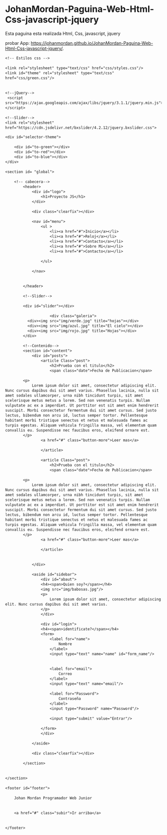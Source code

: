 # JohanMordan-Paguina-Web-Html-Css-javascript-jquery
Esta paguina esta realizada Html, Css, javascript, jquery

probar App: https://johanmordan.github.io/JohanMordan-Paguina-Web-Html-Css-javascript-jquery/.

<!DOCTYPE html>
<html lang="es">
<head>
	<meta charset="utf-8"/>
	<title>Proyecto con JavaScript</title>

	<!-- Estilos css -->

	<link rel="stylesheet" type="text/css" href="css/styles.css"/>
	<link id="theme" rel="stylesheet" type="text/css" href="css/green.css"/>
	
	
	<!--jQuery-->
	 <script src="https://ajax.googleapis.com/ajax/libs/jquery/3.1.1/jquery.min.js"></script>

	<!--Slider-->
	<link rel="stylesheet" href="https://cdn.jsdelivr.net/bxslider/4.2.12/jquery.bxslider.css">
 
  <script src="https://cdn.jsdelivr.net/bxslider/4.2.12/jquery.bxslider.min.js"></script>


<!--mis scrips-->
<script type="text/javascript" src="js/main.js"></script>


</head>

<body>

	<div id="selector-theme">
		
		<div id="to-green"></div>
		<div id="to-red"></div> 
		<div id="to-blue"></div>
	</div>

	<section id= "global">

		<!-- cabecera-->
			<header>
				<div id="logo">
					<h1>Proyecto JS</h1>
				</div>

				<div class="clearfix"></div>

				<nav id="menu">
					<ul >
						<li><a href="#">Inicio</a></li>
						<li><a href="#">Reloj</a></li>
						<li><a href="#">Contacto</a></li>
						<li><a href="#">Sobre Mi</a></li>
						<li><a href="#">Contacto</a></li>

					</ul>

				</nav>


			</header>

			<!--Slider-->

			<div id="slider"></div>

						<div class="galeria">
			  <div><img src="img/verde.jpg" title="hojas"></div>
			  <div><img src="img/azul.jpg" title="El cielo"></div>
			  <div><img src="img/rojo.jpg" title="Hojas"></div>
			</div>

			<!--Contenido-->
			<section id="content">
				<div id="posts">
					<article Class="post">
						<h2>Prueba con el titulo</h2>
						<span class="date">Fecha de Publicacion</span>

			<p>
				Lorem ipsum dolor sit amet, consectetur adipiscing elit. Nunc cursus dapibus dui sit amet varius. Phasellus lacinia, nulla sit amet sodales ullamcorper, urna nibh tincidunt turpis, sit amet scelerisque metus metus a lorem. Sed non venenatis turpis. Nullam vulputate ac ex a imperdiet. Ut porttitor est sit amet enim hendrerit suscipit. Morbi consectetur fermentum dui sit amet cursus. Sed justo lectus, bibendum non arcu id, luctus semper tortor. Pellentesque habitant morbi tristique senectus et netus et malesuada fames ac turpis egestas. Aliquam vehicula fringilla massa, vel elementum quam convallis eu. Suspendisse nec faucibus eros, eleifend ornare est.							
			</p>
					<a href="#" class="button-more">Leer mas</a>	

					</article>

					<article Class="post">
						<h2>Prueba con el titulo</h2>
						<span class="date">Fecha de Publicacion</span>

			<p>
				Lorem ipsum dolor sit amet, consectetur adipiscing elit. Nunc cursus dapibus dui sit amet varius. Phasellus lacinia, nulla sit amet sodales ullamcorper, urna nibh tincidunt turpis, sit amet scelerisque metus metus a lorem. Sed non venenatis turpis. Nullam vulputate ac ex a imperdiet. Ut porttitor est sit amet enim hendrerit suscipit. Morbi consectetur fermentum dui sit amet cursus. Sed justo lectus, bibendum non arcu id, luctus semper tortor. Pellentesque habitant morbi tristique senectus et netus et malesuada fames ac turpis egestas. Aliquam vehicula fringilla massa, vel elementum quam convallis eu. Suspendisse nec faucibus eros, eleifend ornare est.							
			</p>
					<a href="#" class="button-more">Leer mas</a>	

					</article>


				</div>

				<aside id="sidebar">
					<div id="abaut">
					<h4><span>Quien soy?</span></h4>
					<img src="img/babosas.jpg"/>
					<p>
						Lorem ipsum dolor sit amet, consectetur adipiscing elit. Nunc cursus dapibus dui sit amet varius.
					</p>
					</div>
					
					<div id="login">
					<h4><span>identificate?</span></h4>
					<form>
						<label for="name">
							Nombre
						</label>
						<input type="text" name="name" id="form_name"/>


						<label for="email">
							Correo
						</label>
						<input type="text" name="email"/>

						<label for="Password">
							Contraseña
						</label>
						<input type="Password" name="Password"/>

						<input type="submit" value="Entrar"/>

					</form>
					</div>

				</aside>

				<div class="clearfix"></div>

			</section>


	</section>

	<footer id="footer">
		
		Johan Mordan Programador Web Junior

		
		<a href="#" class="subir">Ir arriba</a>
		

	</footer>



</body>
</html>
